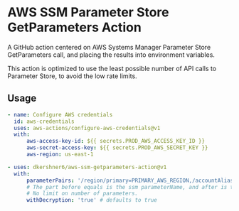 # AWS SSM Parameter Store GetParameters Action

A GitHub action centered on AWS Systems Manager Parameter Store GetParameters call, and placing the results into environment variables.

This action is optimized to use the least possible number of API calls to Parameter Store, to avoid the low rate limits.

## Usage

```yaml
- name: Configure AWS credentials
  id: aws-credentials
  uses: aws-actions/configure-aws-credentials@v1
  with:
      aws-access-key-id: ${{ secrets.PROD_AWS_ACCESS_KEY_ID }}
      aws-secret-access-key: ${{ secrets.PROD_AWS_SECRET_KEY }}
      aws-region: us-east-1

- uses: dkershner6/aws-ssm-getparameters-action@v1
  with:
      parameterPairs: '/region/primary=PRIMARY_AWS_REGION,/accountAlias=AWS_ACCOUNT_ALIAS'
      # The part before equals is the ssm parameterName, and after is the ENV Variable name for the workflow.
      # No limit on number of parameters.
      withDecryption: 'true' # defaults to true
```
